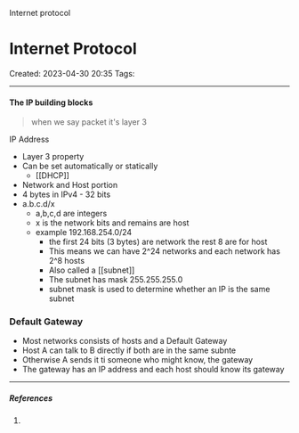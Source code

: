 Internet protocol
# Internet Protocol
Created: 2023-04-30 20:35
Tags: 
____
#### The IP building blocks

> when we say packet it's layer 3


IP Address
* Layer 3 property
* Can be set automatically or statically
	* [[DHCP]]
* Network and Host portion
* 4 bytes in IPv4 - 32 bits
* a.b.c.d/x 
	* a,b,c,d are integers
	* x is the network bits and remains are host
	* example 192.168.254.0/24
		* the first 24 bits (3 bytes) are network the rest 8 are for host
		* This means we can have 2^24 networks and each network has 2^8 hosts
		* Also called a [[subnet]]
		* The subnet has mask 255.255.255.0
		* subnet mask is used to determine whether an IP is the same subnet

### Default Gateway
* Most networks consists of hosts and a Default Gateway
* Host A can talk to B directly if both are in the same subnte
* Otherwise A sends it ti someone who might know, the gateway
* The gateway has an IP address and each host should know its gateway









_____
##### References
1.


